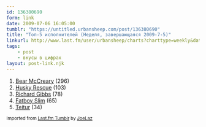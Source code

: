 ```yaml
---
id: 136380690
form: link
date: 2009-07-06 16:05:00
tumblr: "https://untitled.urbansheep.com/post/136380690"
title: "Топ-5 исполнителей (Неделя, завершающаяся 2009-7-5)"
linkurl: http://www.last.fm/user/urbansheep/charts?charttype=weekly&date_to=1246795200
tags:
    - post
    - вкусы в цифрах
layout: post-link.njk
---
```

<ol><li>
<a rel="nofollow" target="_blank" href="http://www.last.fm/music/Bear+McCreary">Bear McCreary</a>&nbsp;(296)</li>
<li>
<a rel="nofollow" target="_blank" href="http://www.last.fm/music/Husky+Rescue">Husky Rescue</a>&nbsp;(103)</li>
<li>
<a rel="nofollow" target="_blank" href="http://www.last.fm/music/Richard+Gibbs">Richard Gibbs</a>&nbsp;(78)</li>
<li>
<a rel="nofollow" target="_blank" href="http://www.last.fm/music/Fatboy+Slim">Fatboy Slim</a>&nbsp;(65)</li>
<li>
<a rel="nofollow" target="_blank" href="http://www.last.fm/music/Teitur">Teitur</a>&nbsp;(34)</li>
</ol><p><small>Imported from <a rel="nofollow" target="_blank" href="http://joelaz.com/post/23488847/last-fm-tumblr-weekly-top-artists">Last.fm Tumblr</a> by <a rel="nofollow" target="_blank" href="http://joelaz.com">JoeLaz</a></small></p>
